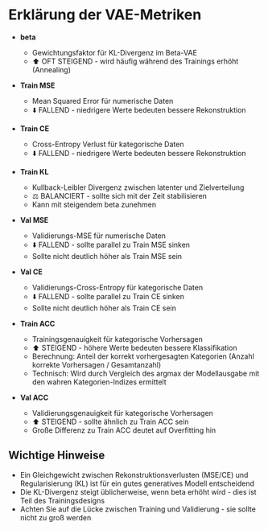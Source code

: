 # Erklärung der VAE-Metriken

- **beta**
  - Gewichtungsfaktor für KL-Divergenz im Beta-VAE
  - ⬆️ OFT STEIGEND - wird häufig während des Trainings erhöht (Annealing)

- **Train MSE**
  - Mean Squared Error für numerische Daten
  - ⬇️ FALLEND - niedrigere Werte bedeuten bessere Rekonstruktion

- **Train CE**
  - Cross-Entropy Verlust für kategorische Daten
  - ⬇️ FALLEND - niedrigere Werte bedeuten bessere Rekonstruktion

- **Train KL**
  - Kullback-Leibler Divergenz zwischen latenter und Zielverteilung
  - ⚖️ BALANCIERT - sollte sich mit der Zeit stabilisieren
  - Kann mit steigendem beta zunehmen

- **Val MSE**
  - Validierungs-MSE für numerische Daten
  - ⬇️ FALLEND - sollte parallel zu Train MSE sinken
  - Sollte nicht deutlich höher als Train MSE sein

- **Val CE**
  - Validierungs-Cross-Entropy für kategorische Daten
  - ⬇️ FALLEND - sollte parallel zu Train CE sinken
  - Sollte nicht deutlich höher als Train CE sein

- **Train ACC**
  - Trainingsgenauigkeit für kategorische Vorhersagen
  - ⬆️ STEIGEND - höhere Werte bedeuten bessere Klassifikation
  - Berechnung: Anteil der korrekt vorhergesagten Kategorien (Anzahl korrekte Vorhersagen / Gesamtanzahl)
  - Technisch: Wird durch Vergleich des argmax der Modellausgabe mit den wahren Kategorien-Indizes ermittelt

- **Val ACC**
  - Validierungsgenauigkeit für kategorische Vorhersagen
  - ⬆️ STEIGEND - sollte ähnlich zu Train ACC sein
  - Große Differenz zu Train ACC deutet auf Overfitting hin

## Wichtige Hinweise

- Ein Gleichgewicht zwischen Rekonstruktionsverlusten (MSE/CE) und Regularisierung (KL) ist für ein gutes generatives Modell entscheidend
- Die KL-Divergenz steigt üblicherweise, wenn beta erhöht wird - dies ist Teil des Trainingsdesigns
- Achten Sie auf die Lücke zwischen Training und Validierung - sie sollte nicht zu groß werden
